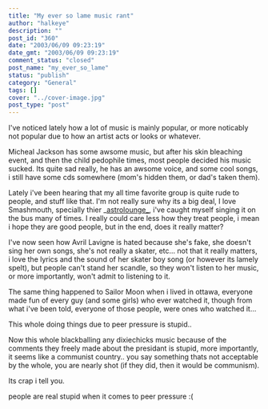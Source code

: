 ```yaml
---
title: "My ever so lame music rant"
author: "halkeye"
description: ""
post_id: "360"
date: "2003/06/09 09:23:19"
date_gmt: "2003/06/09 09:23:19"
comment_status: "closed"
post_name: "my_ever_so_lame"
status: "publish"
category: "General"
tags: []
cover: "../cover-image.jpg"
post_type: "post"
---
```


I've noticed lately how a lot of music is mainly popular, or more noticably not popular due to how an artist acts or looks or whatever.

Micheal Jackson has some awsome music, but after his skin bleaching event, and then the child pedophile times, most people decided his music sucked. Its quite sad really, he has an awsome voice, and some cool songs, i still have some cds somewhere (mom's hidden them, or dad's taken them).

Lately i've been hearing that my all time favorite group is quite rude to people, and stuff like that. I'm not really sure why its a big deal, I love Smashmouth, specially thier _[astrolounge_](http://www.amazon.com/exec/obidos/tg/detail/-/B00000J7S9/qid=1055174206/sr=8-1/ref=sr_8_1/103-3146172-0071851?v=glance&s=music&n=507846), i've caught myself singing it on the bus many of times. I really could care less how they treat people, i mean i hope they are good people, but in the end, does it really matter?

I've now seen how Avril Lavigne is hated because she's fake, she doesn't sing her own songs, she's not really a skater, etc... not that it really matters, i love the lyrics and the sound of her skater boy song (or however its lamely spelt), but people can't stand her scandle, so they won't listen to her music, or more importantly, won't admit to listening to it.

The same thing happened to Sailor Moon when i lived in ottawa, everyone made fun of every guy (and some girls) who ever watched it, though from what i've been told, everyone of those people, were ones who watched it...

This whole doing things due to peer pressure is stupid..

Now this whole blackballing any dixiechicks music because of the comments they freely made about the presidant is stupid, more importantly, it seems like a communist country.. you say something thats not acceptable by the whole, you are nearly shot (if they did, then it would be communism).

Its crap i tell you.

people are real stupid when it comes to peer pressure :(